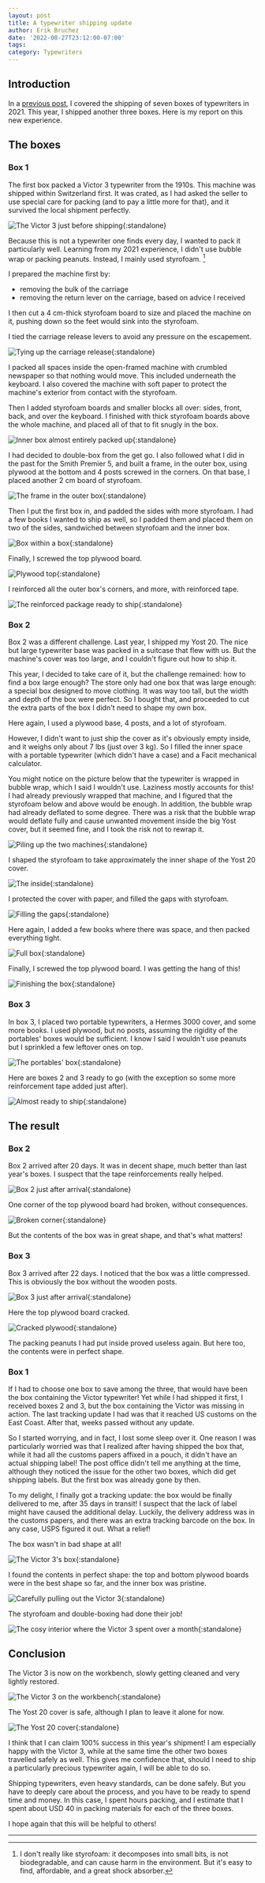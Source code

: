 ```yaml
---
layout: post
title: A typewriter shipping update
author: Erik Bruchez
date: '2022-08-27T23:12:00-07:00'
tags:
category: Typewriters
---
```


## Introduction

In a [previous post](../typewriter-shipping/), I covered the shipping of seven boxes of typewriters in 2021. This year, I shipped another three boxes. Here is my report on this new experience.

## The boxes

### Box 1

The first box packed a Victor 3 typewriter from the 1910s. This machine was shipped within Switzerland first. It was crated, as I had asked the seller to use special care for packing (and to pay a little more for that), and it survived the local shipment perfectly.

![The Victor 3 just before shipping](/assets/posts/shipping-typewriters-update/2x/IMG_3055.jpg){:standalone}

Because this is not a typewriter one finds every day, I wanted to pack it particularly well. Learning from my 2021 experience, I didn't use bubble wrap or packing peanuts. Instead, I mainly used styrofoam. [^styrofoam]

I prepared the machine first by:

- removing the bulk of the carriage
- removing the return lever on the carriage, based on advice I received

I then cut a 4 cm-thick styrofoam board to size and placed the machine on it, pushing down so the feet would sink into the styrofoam.

I tied the carriage release levers to avoid any pressure on the escapement.

![Tying up the carriage release](/assets/posts/shipping-typewriters-update/2x/IMG_3120.jpg){:standalone}

I packed all spaces inside the open-framed machine with crumbled newspaper so that nothing would move. This included underneath the keyboard. I also covered the machine with soft paper to protect the machine's exterior from contact with the styrofoam.

Then I added styrofoam boards and smaller blocks all over: sides, front, back, and over the keyboard. I finished with thick styrofoam boards above the whole machine, and placed all of that to fit snugly in the box.

![Inner box almost entirely packed up](/assets/posts/shipping-typewriters-update/2x/IMG_3124.jpg){:standalone}

I had decided to double-box from the get go. I also followed what I did in the past for the Smith Premier 5, and built a frame, in the outer box, using plywood at the bottom and 4 posts screwed in the corners. On that base, I placed another 2 cm board of styrofoam.

![The frame in the outer box](/assets/posts/shipping-typewriters-update/2x/IMG_3143.jpg){:standalone}

Then I put the first box in, and padded the sides with more styrofoam. I had a few books I wanted to ship as well, so I padded them and placed them on two of the sides, sandwiched between styrofoam and the inner box.

![Box within a box](/assets/posts/shipping-typewriters-update/2x/IMG_3144.jpg){:standalone}

Finally, I screwed the top plywood board.

![Plywood top](/assets/posts/shipping-typewriters-update/2x/IMG_3145.jpg){:standalone}

I reinforced all the outer box's corners, and more, with reinforced tape.

![The reinforced package ready to ship](/assets/posts/shipping-typewriters-update/2x/IMG_3155.jpg){:standalone}

### Box 2

Box 2 was a different challenge. Last year, I shipped my Yost 20. The nice but large typewriter base was packed in a suitcase that flew with us. But the machine's cover was too large, and I couldn't figure out how to ship it.

This year, I decided to take care of it, but the challenge remained: how to find a box large enough? The store only had one box that was large enough: a special box designed to move clothing. It was way too tall, but the width and depth of the box were perfect. So I bought that, and proceeded to cut the extra parts of the box I didn't need to shape my own box.

Here again, I used a plywood base, 4 posts, and a lot of styrofoam.

However, I didn't want to just ship the cover as it's obviously empty inside, and it weighs only about 7 lbs (just over 3 kg). So I filled the inner space with a portable typewriter (which didn't have a case) and a Facit mechanical calculator.

You might notice on the picture below that the typewriter is wrapped in bubble wrap, which I said I wouldn't use. Laziness mostly accounts for this! I had already previously wrapped that machine, and I figured that the styrofoam below and above would be enough. In addition, the bubble wrap had already deflated to some degree. There was a risk that the bubble wrap would deflate fully and cause unwanted movement inside the big Yost cover, but it seemed fine, and I took the risk not to rewrap it.

![Piling up the two machines](/assets/posts/shipping-typewriters-update/2x/IMG_3986.jpg){:standalone}

I shaped the styrofoam to take approximately the inner shape of the Yost 20 cover.

![The inside](/assets/posts/shipping-typewriters-update/2x/IMG_3992.jpg){:standalone}

I protected the cover with paper, and filled the gaps with styrofoam.

![Filling the gaps](/assets/posts/shipping-typewriters-update/2x/IMG_3998.jpg){:standalone}

Here again, I added a few books where there was space, and then packed everything tight.

![Full box](/assets/posts/shipping-typewriters-update/2x/IMG_4001.jpg){:standalone}

Finally, I screwed the top plywood board. I was getting the hang of this!

![Finishing the box](/assets/posts/shipping-typewriters-update/2x/IMG_4002.jpg){:standalone}

### Box 3

In box 3, I placed two portable typewriters, a Hermes 3000 cover, and some more books. I used plywood, but no posts, assuming the rigidity of the portables' boxes would be sufficient. I know I said I wouldn't use peanuts but I sprinkled a few leftover ones on top.

![The portables' box](/assets/posts/shipping-typewriters-update/2x/IMG_4014.jpg){:standalone}

Here are boxes 2 and 3 ready to go (with the exception so some more reinforcement tape added just after).

![Almost ready to ship](/assets/posts/shipping-typewriters-update/2x/IMG_4016.jpg){:standalone}

## The result

### Box 2

Box 2 arrived after 20 days. It was in decent shape, much better than last year's boxes. I suspect that the tape reinforcements really helped.

![Box 2 just after arrival](/assets/posts/shipping-typewriters-update/2x/IMG_4553.jpg){:standalone}

One corner of the top plywood board had broken, without consequences.

![Broken corner](/assets/posts/shipping-typewriters-update/2x/IMG_4557.jpg){:standalone}

But the contents of the box was in great shape, and that's what matters!

### Box 3

Box 3 arrived after 22 days. I noticed that the box was a little compressed. This is obviously the box without the wooden posts.

![Box 3 just after arrival](/assets/posts/shipping-typewriters-update/2x/IMG_4752.jpg){:standalone}

Here the top plywood board cracked.

![Cracked plywood](/assets/posts/shipping-typewriters-update/2x/IMG_4755.jpg){:standalone}

The packing peanuts I had put inside proved useless again. But here too, the contents were in perfect shape.

### Box 1

If I had to choose one box to save among the three, that would have been the box containing the Victor typewriter! Yet while I had shipped it first, I received boxes 2 and 3, but the box containing the Victor was missing in action. The last tracking update I had was that it reached US customs on the East Coast. After that, weeks passed without any update.

So I started worrying, and in fact, I lost some sleep over it. One reason I was particularly worried was that I realized after having shipped the box that, while it had all the customs papers affixed in a pouch, it didn't have an actual shipping label! The post office didn't tell me anything at the time, although they noticed the issue for the other two boxes, which did get shipping labels. But the first box was already gone by then.

To my delight, I finally got a tracking update: the box would be finally delivered to me, after 35 days in transit! I suspect that the lack of label might have caused the additional delay. Luckily, the delivery address was in the customs papers, and there was an extra tracking barcode on the box. In any case, USPS figured it out. What a relief!

The box wasn't in bad shape at all!

![The Victor 3's box](/assets/posts/shipping-typewriters-update/2x/IMG_4927.jpg){:standalone}

I found the contents in perfect shape: the top and bottom plywood boards were in the best shape so far, and the inner box was pristine.

![Carefully pulling out the Victor 3](/assets/posts/shipping-typewriters-update/2x/IMG_4945.jpg){:standalone}

The styrofoam and double-boxing had done their job!

![The cosy interior where the Victor 3 spent over a month](/assets/posts/shipping-typewriters-update/2x/IMG_4948.jpg){:standalone}

## Conclusion

The Victor 3 is now on the workbench, slowly getting cleaned and very lightly restored.

![The Victor 3 on the workbench](/assets/posts/shipping-typewriters-update/2x/IMG_5179.jpg){:standalone}

The Yost 20 cover is safe, although I plan to leave it alone for now.

![The Yost 20 cover](/assets/posts/shipping-typewriters-update/2x/IMG_4577.jpg){:standalone}

I think that I can claim 100% success in this year's shipment! I am especially happy with the Victor 3, while at the same time the other two boxes travelled safely as well. This gives me confidence that, should I need to ship a particularly precious typewriter again, I will be able to do so.

Shipping typewriters, even heavy standards, can be done safely. But you have to deeply care about the process, and you have to be ready to spend time and money. In this case, I spent hours packing, and I estimate that I spent about USD 40 in packing materials for each of the three boxes.

I hope again that this will be helpful to others!

---

[^styrofoam]: I don't really like styrofoam: it decomposes into small bits, is not biodegradable, and can cause harm in the environment. But it's easy to find, affordable, and a great shock absorber.

